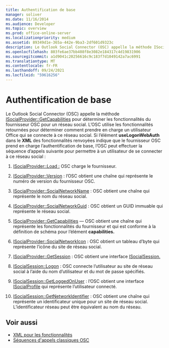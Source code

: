 ```yaml
---
title: Authentification de base
manager: soliver
ms.date: 11/16/2014
ms.audience: Developer
ms.topic: overview
ms.prod: office-online-server
ms.localizationpriority: medium
ms.assetid: 89349d1e-365a-442e-9ba3-2df601d9323c
description: Le Outlook Social Connector (OSC) appelle la méthode ISocialProvider::GetCapabilities pour déterminer les fonctionnalités du fournisseur OSC pour un réseau social.
ms.openlocfilehash: 803fe6ae37bb408f8e3082e184317c4d19831906
ms.sourcegitcommit: a1d9041c20256616c9c183f7d1049142a7ac6991
ms.translationtype: MT
ms.contentlocale: fr-FR
ms.lasthandoff: 09/24/2021
ms.locfileid: "59616256"
---
```

# <a name="basic-authentication"></a>Authentification de base

Le Outlook Social Connector (OSC) appelle la méthode [ISocialProvider::GetCapabilities](isocialprovider-getcapabilities.md) pour déterminer les fonctionnalités du fournisseur OSC pour un réseau social. L’OSC utilise les fonctionnalités retournées pour déterminer comment prendre en charge un utilisateur Office qui se connecte à ce réseau social. Si l’élément **useLogonWebAuth** dans le **XML** des fonctionnalités renvoyées indique que le fournisseur OSC prend en charge l’authentification de base, l’OSC peut effectuer la séquence d’appels suivante pour permettre à un utilisateur de se connecter à ce réseau social : 
  
1. [ISocialProvider::Load :](isocialprovider-load.md) OSC charge le fournisseur. 
    
2. [ISocialProvider::Version](isocialprovider-version.md) : l’OSC obtient une chaîne qui représente le numéro de version du fournisseur OSC. 
    
3. [ISocialProvider::SocialNetworkName](isocialprovider-socialnetworkname.md) : OSC obtient une chaîne qui représente le nom du réseau social. 
    
4. [ISocialProvider::SocialNetworkGuid](isocialprovider-socialnetworkguid.md) : OSC obtient un GUID immuable qui représente le réseau social. 
    
5. [ISocialProvider::GetCapabilities](isocialprovider-getcapabilities.md) — OSC obtient une chaîne qui représente les fonctionnalités du fournisseur et qui est conforme à la définition de schéma pour l’élément **capabilities.** 
    
6. [ISocialProvider::SocialNetworkIcon](isocialprovider-socialnetworkicon.md) : OSC obtient un tableau d’byte qui représente l’icône du site de réseau social. 
    
7. [ISocialProvider::GetSession](isocialprovider-getsession.md) : OSC obtient une interface [ISocialSession.](isocialsessioniunknown.md) 
    
8. [ISocialSession::Logon](isocialsession-logon.md) : OSC connecte l’utilisateur au site de réseau social à l’aide du nom d’utilisateur et du mot de passe spécifiés. 
    
9. [ISocialSession::GetLoggedOnUser](isocialsession-getloggedonuser.md) : l’OSC obtient une interface [ISocialProfile](isocialprovideriunknown.md) qui représente l’utilisateur connecté. 
    
10. [ISocialSession::GetNetworkIdentifier](isocialsession-getnetworkidentifier.md) : OSC obtient une chaîne qui représente un identificateur unique pour un site de réseau social. L’identificateur réseau peut être équivalent au nom du réseau. 
    
## <a name="see-also"></a>Voir aussi

- [XML pour les fonctionnalités](xml-for-capabilities.md)
- [Séquences d'appels classiques OSC](osc-typical-calling-sequences.md)

